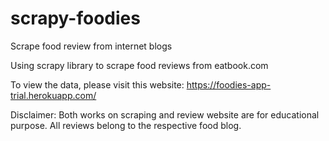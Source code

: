 # scrapy-foodies
Scrape food review from internet blogs

Using scrapy library to scrape food reviews from eatbook.com

To view the data, please visit this website: https://foodies-app-trial.herokuapp.com/

Disclaimer:
Both works on scraping and review website are for educational purpose. All reviews belong to the respective food blog.
